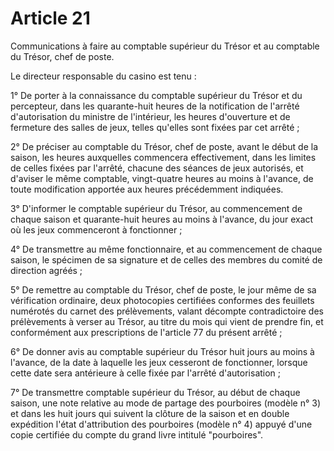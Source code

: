 # Article 21

Communications à faire au comptable supérieur du Trésor  et au comptable du Trésor, chef de poste.

Le directeur responsable du casino est tenu :

1° De porter à la connaissance du comptable supérieur du Trésor  et du percepteur, dans les quarante-huit heures de la notification de l'arrêté d'autorisation du ministre de l'intérieur, les heures d'ouverture et de fermeture des salles de jeux, telles qu'elles sont fixées par cet arrêté ;

2° De préciser au comptable du Trésor, chef de poste, avant le début de la saison, les heures auxquelles commencera effectivement, dans les limites de celles fixées par l'arrêté, chacune des séances de jeux autorisés, et d'aviser le même comptable, vingt-quatre heures au moins à l'avance, de toute modification apportée aux heures précédemment indiquées.

3° D'informer le comptable supérieur du Trésor, au commencement de chaque saison et quarante-huit heures au moins à l'avance, du jour exact où les jeux commenceront à fonctionner ;

4° De transmettre au même fonctionnaire, et au commencement de chaque saison, le spécimen de sa signature et de celles des membres du comité de direction agréés ;

5° De remettre au comptable du Trésor, chef de poste, le jour même de sa vérification ordinaire, deux photocopies certifiées conformes des feuillets numérotés du carnet des prélèvements, valant décompte contradictoire des prélèvements à verser au Trésor, au titre du mois qui vient de prendre fin, et conformément aux prescriptions de l'article 77 du présent arrêté ;

6° De donner avis au comptable supérieur du Trésor huit jours au moins à l'avance, de la date à laquelle les jeux cesseront de fonctionner, lorsque cette date sera antérieure à celle fixée par l'arrêté d'autorisation ;

7° De transmettre comptable supérieur du Trésor, au début de chaque saison, une note relative au mode de partage des pourboires (modèle n° 3) et dans les huit jours qui suivent la clôture de la saison et en double expédition l'état d'attribution des pourboires (modèle n° 4) appuyé d'une copie certifiée du compte du grand livre intitulé "pourboires".
